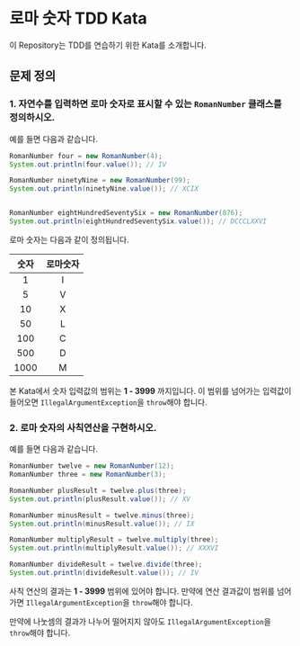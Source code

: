 # 로마 숫자 TDD Kata

이 Repository는 TDD를 연습하기 위한 Kata를 소개합니다.

## 문제 정의

### 1. 자연수를 입력하면 로마 숫자로 표시할 수 있는 `RomanNumber` 클래스를 정의하시오.

예를 들면 다음과 같습니다.

```java
RomanNumber four = new RomanNumber(4);
System.out.println(four.value()); // IV

RomanNumber ninetyNine = new RomanNumber(99);
System.out.println(ninetyNine.value()); // XCIX


RomanNumber eightHundredSeventySix = new RomanNumber(876);
System.out.println(eightHundredSeventySix.value()); // DCCCLXXVI
```

로마 숫자는 다음과 같이 정의됩니다.

| 숫자 | 로마숫자 |
|:----:|:--------:|
|  1   |    I     |
|  5   |    V     |
|  10  |    X     |
|  50  |    L     |
| 100  |    C     |
| 500  |    D     |
| 1000 |    M     |

본 Kata에서 숫자 입력값의 범위는 **1 - 3999** 까지입니다. 
이 범위를 넘어가는 입력값이 들어오면 `IllegalArgumentException`을 `throw`해야 합니다.

### 2. 로마 숫자의 사칙연산을 구현하시오.

예를 들면 다음과 같습니다.

```java
RomanNumber twelve = new RomanNumber(12);
RomanNumber three = new RomanNumber(3);

RomanNumber plusResult = twelve.plus(three);
System.out.println(plusResult.value()); // XV

RomanNumber minusResult = twelve.minus(three);
System.out.println(minusResult.value()); // IX

RomanNumber multiplyResult = twelve.multiply(three);
System.out.println(multiplyResult.value()); // XXXVI

RomanNumber divideResult = twelve.divide(three);
System.out.println(divideResult.value()); // IV
```

사칙 연산의 결과는 **1 - 3999** 범위에 있어야 합니다. 만약에 연산 결과값이 범위를 넘어가면 `IllegalArgumentException`을 `throw`해야 합니다.

만약에 나눗셈의 결과가 나누어 떨어지지 않아도 `IllegalArgumentException`을 `throw`해야 합니다.

